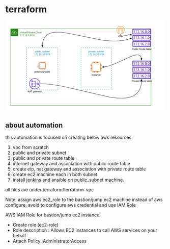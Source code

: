 # terraform
![alt](vpc-private-public-Infra.png)

## about automation
this automation is focused on creating below aws resources
1. vpc from scratch
2. public and private subnet
3. public and private route table
4. internet gateway and association with public route table
5. create eip, nat gateway and association with private route table
6. create ec2 machine each in both subnet
7. install jenkins and ansible on public_subnet machine.

all files are under terraform/terraform-vpc

Note: assign aws ec2_role to the bastion/jump ec2 machine instead of aws configure, avoid to configure aws credential and use IAM Role

AWS IAM Role for bastion/jump ec2 instance.

- Create role (ec2-role)
- Role description : Allows EC2 instances to call AWS services on your behalf
- Attach Policy: AdministratorAccess
